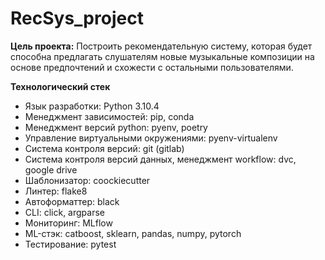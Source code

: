 # RecSys_project

**Цель проекта:**
Построить рекомендательную систему, которая будет способна предлагать слушателям новые музыкальные композиции на основе предпочтений и схожести с остальными пользователями.

**Технологический стек**

 - Язык разработки: Python 3.10.4
 - Менеджмент зависимостей: pip, conda
 - Менеджмент версий python: pyenv, poetry
 - Управление виртуальными окружениями: pyenv-virtualenv
 - Система контроля версий: git (gitlab)
 - Система контроля версий данных, менеджмент workflow: dvc, google drive
 - Шаблонизатор: coockiecutter
 - Линтер: flake8
 - Автоформаттер: black
 - CLI: click, argparse
 - Мониторинг: MLflow
 - ML-стэк: catboost, sklearn, pandas, numpy, pytorch
 - Тестирование: pytest

